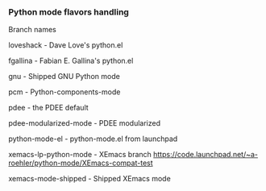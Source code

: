 ### Python mode flavors handling

Branch names

loveshack - Dave Love's python.el              

fgallina - Fabian E. Gallina's python.el       

gnu - Shipped GNU Python mode

pcm - Python-components-mode 

pdee - the PDEE default       

pdee-modularized-mode - PDEE modularized       

python-mode-el - python-mode.el from launchpad         

xemacs-lp-python-mode - XEmacs branch https://code.launchpad.net/~a-roehler/python-mode/XEmacs-compat-test          

xemacs-mode-shipped - Shipped XEmacs mode    

